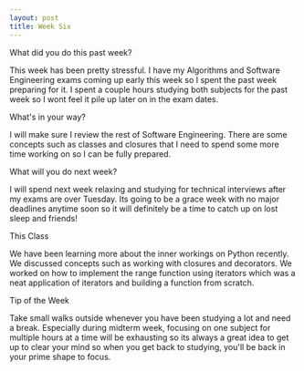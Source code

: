 ```yaml
---
layout: post
title: Week Six
---
```


What did you do this past week?

This week has been pretty stressful. I have my Algorithms and Software Engineering exams coming up early this week so I spent the past week preparing for it. I spent a couple hours studying both subjects for the past week so I wont feel it pile up later on in the exam dates. 

What's in your way?

I will make sure I review the rest of Software Engineering. There are some concepts such as classes and closures that I need to spend some more time working on so I can be fully prepared.

What will you do next week?

I will spend next week relaxing and studying for technical interviews after my exams are over Tuesday. Its going to be a grace week with no major deadlines anytime soon so it will definitely be a time to catch up on lost sleep and friends!

This Class

We have been learning more about the inner workings on Python recently. We discussed concepts such as working with closures and decorators. We worked on how to implement the range function using iterators which was a neat application of iterators and building a function from scratch.

Tip of the Week

Take small walks outside whenever you have been studying a lot and need a break. Especially during midterm week, focusing on one subject for multiple hours at a time will be exhausting so its always a great idea to get up to clear your mind so when you get back to studying, you'll be back in your prime shape to focus.

